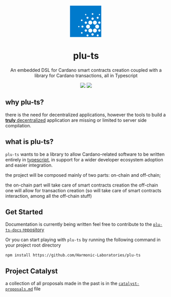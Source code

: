 <p align="center">
  <img width="100px" src="./assets/logo/plu-ts.svg" align="center"/>
  <h1 align="center">plu-ts</h1>
  <p align="center">An embedded DSL for Cardano smart contracts creation coupled with a library for Cardano transactions, all in Typescript</p>

  <p align="center">
    <img src="https://img.shields.io/github/commit-activity/m/harmonicpool/plu-ts?style=for-the-badge" />
    <a href="https://twitter.com/MicheleHarmonic">
      <img src="https://img.shields.io/twitter/follow/MicheleHarmonic?style=for-the-badge&logo=twitter" />
    </a>
  </p>

</p>

## why plu-ts?

there is the need for decentralized applications, however the tools to build a [**truly** decentralized](https://en.wikipedia.org/wiki/Decentralization) application are missing or limited to server side compilation.

## what is plu-ts?

```plu-ts``` wants to be a library to allow Cardano-related software to be written entirely in [typescript](https://www.typescriptlang.org/), in support for a wider developer ecosystem adoption and easier integration.

the project will be composed mainly of two parts: on-chain and off-chain;

the on-chain part will take care of smart contracts creation
the off-chain one will allow for transaction creation (so will take care of smart contracts interaction, among all the off-chain stuff)

## Get Started

Documentation is currently being written feel free to contribute to the [`plu-ts-docs` repository](https://github.com/Harmonic-Laboratories/plut-ts-docs)

Or you can start playing with `plu-ts` by running the following command in your project root directory
```
npm install https://github.com/Harmonic-Laboratories/plu-ts
```

## Project Catalyst

a collection of all proposals made in the past is in the [```catalyst-proposals.md```](./catalyst-proposals.md) file
